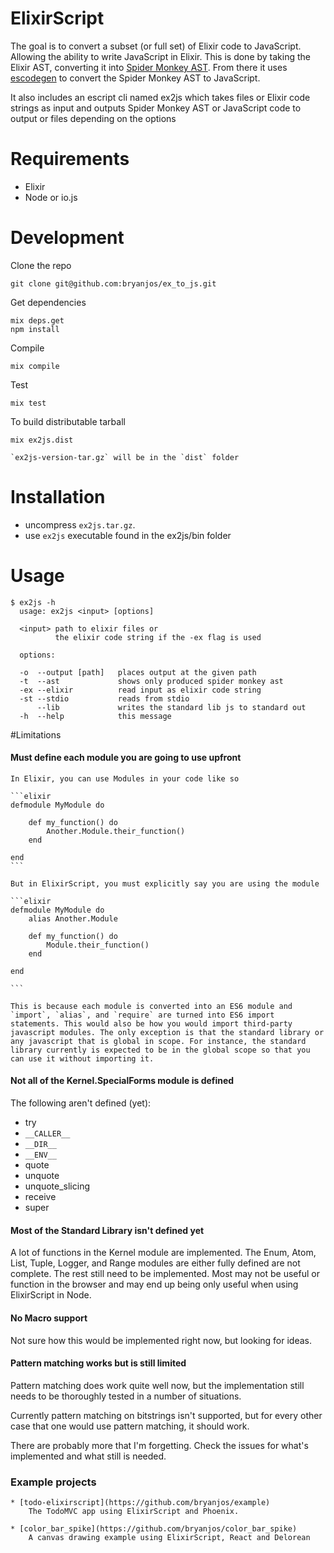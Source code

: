 ElixirScript
============

The goal is to convert a subset (or full set) of Elixir code to JavaScript. Allowing the ability to write JavaScript in Elixir. This is done by taking the Elixir AST, converting it into [Spider Monkey AST](https://developer.mozilla.org/en-US/docs/Mozilla/Projects/SpiderMonkey/Parser_API). From there it uses [escodegen](https://github.com/estools/escodegen) to convert the Spider Monkey AST to JavaScript.

It also includes an escript cli named ex2js which takes files or Elixir code strings as input and outputs Spider Monkey AST or JavaScript code to output or files depending on the options

Requirements
===========
* Elixir
* Node or io.js


Development
===========

Clone the repo
  
    git clone git@github.com:bryanjos/ex_to_js.git

Get dependencies

    mix deps.get
    npm install

Compile

    mix compile

Test

    mix test

To build distributable tarball

    mix ex2js.dist

    `ex2js-version-tar.gz` will be in the `dist` folder

Installation
==============

* uncompress `ex2js.tar.gz`.
* use `ex2js` executable found in the ex2js/bin folder


Usage
===

```
$ ex2js -h
  usage: ex2js <input> [options]

  <input> path to elixir files or 
          the elixir code string if the -ex flag is used

  options:

  -o  --output [path]   places output at the given path
  -t  --ast             shows only produced spider monkey ast
  -ex --elixir          read input as elixir code string
  -st --stdio           reads from stdio
      --lib             writes the standard lib js to standard out
  -h  --help            this message
```

#Limitations

#### Must define each module you are going to use upfront
  
    In Elixir, you can use Modules in your code like so

    ```elixir
    defmodule MyModule do
    
        def my_function() do
            Another.Module.their_function()
        end
        
    end
    ```
    
    But in ElixirScript, you must explicitly say you are using the module
    
    ```elixir
    defmodule MyModule do
        alias Another.Module
        
        def my_function() do
            Module.their_function()
        end
        
    end
    
    ```
    
    This is because each module is converted into an ES6 module and `import`, `alias`, and `require` are turned into ES6 import statements. This would also be how you would import third-party javascript modules. The only exception is that the standard library or any javascript that is global in scope. For instance, the standard library currently is expected to be in the global scope so that you can use it without importing it.

#### Not all of the Kernel.SpecialForms module is defined

The following aren't defined (yet):
    
* try
* `__CALLER__`
* `__DIR__`
* `__ENV__`
* quote
* unquote
* unquote_slicing
* receive
* super

#### Most of the Standard Library isn't defined yet
A lot of functions in the Kernel module are implemented. The Enum, Atom, List, Tuple, Logger, and Range modules are either fully defined are not complete. The rest still need to be implemented. Most may not be useful or function in the browser and may end up being only useful when using ElixirScript in Node.

#### No Macro support
Not sure how this would be implemented right now, but looking for ideas.

#### Pattern matching works but is still limited
Pattern matching does work quite well now, but the implementation still needs to be thoroughly tested in a number of situations. 

Currently pattern matching on bitstrings isn't supported, but for every other case that one would use pattern matching, it should work.

There are probably more that I'm forgetting. Check the issues for what's implemented and what still is needed.

### Example projects

    * [todo-elixirscript](https://github.com/bryanjos/example)
        The TodoMVC app using ElixirScript and Phoenix.
        
    * [color_bar_spike](https://github.com/bryanjos/color_bar_spike)
        A canvas drawing example using ElixirScript, React and Delorean
